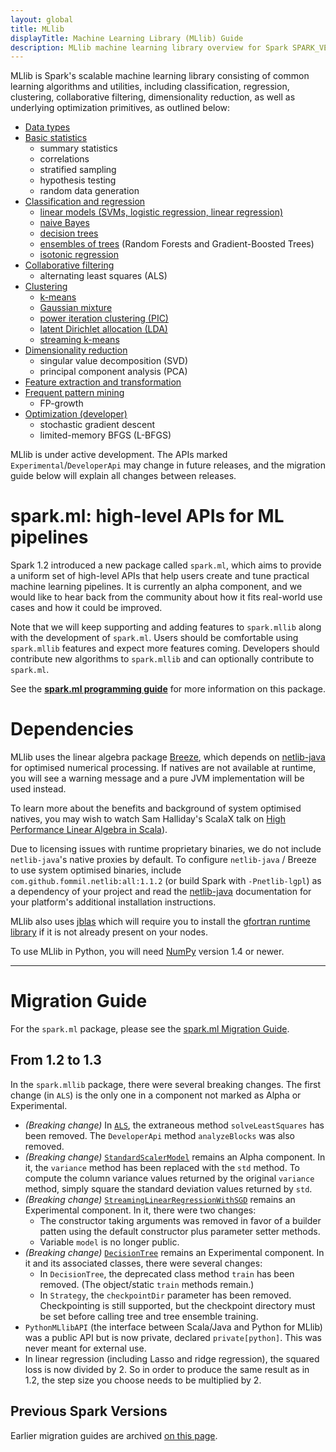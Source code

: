 ```yaml
---
layout: global
title: MLlib
displayTitle: Machine Learning Library (MLlib) Guide
description: MLlib machine learning library overview for Spark SPARK_VERSION_SHORT
---
```


MLlib is Spark's scalable machine learning library consisting of common learning algorithms and utilities,
including classification, regression, clustering, collaborative
filtering, dimensionality reduction, as well as underlying optimization primitives, as outlined below:

* [Data types](mllib-data-types.html)
* [Basic statistics](mllib-statistics.html)
  * summary statistics
  * correlations
  * stratified sampling
  * hypothesis testing
  * random data generation  
* [Classification and regression](mllib-classification-regression.html)
  * [linear models (SVMs, logistic regression, linear regression)](mllib-linear-methods.html)
  * [naive Bayes](mllib-naive-bayes.html)
  * [decision trees](mllib-decision-tree.html)
  * [ensembles of trees](mllib-ensembles.html) (Random Forests and Gradient-Boosted Trees)
  * [isotonic regression](mllib-isotonic-regression.html)
* [Collaborative filtering](mllib-collaborative-filtering.html)
  * alternating least squares (ALS)
* [Clustering](mllib-clustering.html)
  * [k-means](mllib-clustering.html#k-means)
  * [Gaussian mixture](mllib-clustering.html#gaussian-mixture)
  * [power iteration clustering (PIC)](mllib-clustering.html#power-iteration-clustering-pic)
  * [latent Dirichlet allocation (LDA)](mllib-clustering.html#latent-dirichlet-allocation-lda)
  * [streaming k-means](mllib-clustering.html#streaming-k-means)
* [Dimensionality reduction](mllib-dimensionality-reduction.html)
  * singular value decomposition (SVD)
  * principal component analysis (PCA)
* [Feature extraction and transformation](mllib-feature-extraction.html)
* [Frequent pattern mining](mllib-frequent-pattern-mining.html)
  * FP-growth
* [Optimization (developer)](mllib-optimization.html)
  * stochastic gradient descent
  * limited-memory BFGS (L-BFGS)

MLlib is under active development.
The APIs marked `Experimental`/`DeveloperApi` may change in future releases, 
and the migration guide below will explain all changes between releases.

# spark.ml: high-level APIs for ML pipelines

Spark 1.2 introduced a new package called `spark.ml`, which aims to provide a uniform set of
high-level APIs that help users create and tune practical machine learning pipelines.
It is currently an alpha component, and we would like to hear back from the community about
how it fits real-world use cases and how it could be improved.

Note that we will keep supporting and adding features to `spark.mllib` along with the
development of `spark.ml`.
Users should be comfortable using `spark.mllib` features and expect more features coming.
Developers should contribute new algorithms to `spark.mllib` and can optionally contribute
to `spark.ml`.

See the **[spark.ml programming guide](ml-guide.html)** for more information on this package.

# Dependencies

MLlib uses the linear algebra package
[Breeze](http://www.scalanlp.org/), which depends on
[netlib-java](https://github.com/fommil/netlib-java) for optimised
numerical processing. If natives are not available at runtime, you
will see a warning message and a pure JVM implementation will be used
instead.

To learn more about the benefits and background of system optimised
natives, you may wish to watch Sam Halliday's ScalaX talk on
[High Performance Linear Algebra in Scala](http://fommil.github.io/scalax14/#/)).

Due to licensing issues with runtime proprietary binaries, we do not
include `netlib-java`'s native proxies by default. To configure
`netlib-java` / Breeze to use system optimised binaries, include
`com.github.fommil.netlib:all:1.1.2` (or build Spark with
`-Pnetlib-lgpl`) as a dependency of your project and read the
[netlib-java](https://github.com/fommil/netlib-java) documentation for
your platform's additional installation instructions.

MLlib also uses [jblas](https://github.com/mikiobraun/jblas) which
will require you to install the
[gfortran runtime library](https://github.com/mikiobraun/jblas/wiki/Missing-Libraries)
if it is not already present on your nodes.

To use MLlib in Python, you will need [NumPy](http://www.numpy.org)
version 1.4 or newer.

---

# Migration Guide

For the `spark.ml` package, please see the [spark.ml Migration Guide](ml-guide.html#migration-guide).

## From 1.2 to 1.3

In the `spark.mllib` package, there were several breaking changes.  The first change (in `ALS`) is the only one in a component not marked as Alpha or Experimental.

* *(Breaking change)* In [`ALS`](api/scala/index.html#org.apache.spark.mllib.recommendation.ALS), the extraneous method `solveLeastSquares` has been removed.  The `DeveloperApi` method `analyzeBlocks` was also removed.
* *(Breaking change)* [`StandardScalerModel`](api/scala/index.html#org.apache.spark.mllib.feature.StandardScalerModel) remains an Alpha component. In it, the `variance` method has been replaced with the `std` method.  To compute the column variance values returned by the original `variance` method, simply square the standard deviation values returned by `std`.
* *(Breaking change)* [`StreamingLinearRegressionWithSGD`](api/scala/index.html#org.apache.spark.mllib.regression.StreamingLinearRegressionWithSGD) remains an Experimental component.  In it, there were two changes:
    * The constructor taking arguments was removed in favor of a builder patten using the default constructor plus parameter setter methods.
    * Variable `model` is no longer public.
* *(Breaking change)* [`DecisionTree`](api/scala/index.html#org.apache.spark.mllib.tree.DecisionTree) remains an Experimental component.  In it and its associated classes, there were several changes:
    * In `DecisionTree`, the deprecated class method `train` has been removed.  (The object/static `train` methods remain.)
    * In `Strategy`, the `checkpointDir` parameter has been removed.  Checkpointing is still supported, but the checkpoint directory must be set before calling tree and tree ensemble training.
* `PythonMLlibAPI` (the interface between Scala/Java and Python for MLlib) was a public API but is now private, declared `private[python]`.  This was never meant for external use.
* In linear regression (including Lasso and ridge regression), the squared loss is now divided by 2. So in order to produce the same result as in 1.2, the step size you choose needs to be multiplied by 2.

## Previous Spark Versions

Earlier migration guides are archived [on this page](mllib-migration-guides.html).
